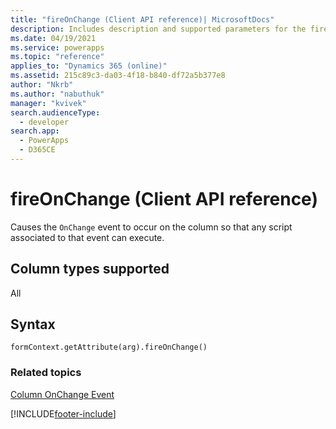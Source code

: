 ```yaml
---
title: "fireOnChange (Client API reference)| MicrosoftDocs"
description: Includes description and supported parameters for the fireOnChange method.
ms.date: 04/19/2021
ms.service: powerapps
ms.topic: "reference"
applies_to: "Dynamics 365 (online)"
ms.assetid: 215c89c3-da03-4f18-b840-df72a5b377e8
author: "Nkrb"
ms.author: "nabuthuk"
manager: "kvivek"
search.audienceType: 
  - developer
search.app: 
  - PowerApps
  - D365CE
---
```

# fireOnChange (Client API reference)

Causes the `OnChange` event to occur on the column so that any script associated to that event can execute.

## Column types supported

All

## Syntax

`formContext.getAttribute(arg).fireOnChange()`


### Related topics
[Column OnChange Event](../events/attribute-onchange.md)



[!INCLUDE[footer-include](../../../../../includes/footer-banner.md)]